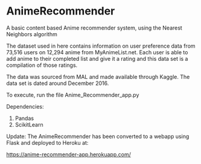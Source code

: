 # AnimeRecommender

A basic content based Anime recommender system, using the Nearest Neighbors algorithm

The dataset used in here contains information 
on user preference data from 73,516 users on 12,294 anime from MyAnimeList.net. 
Each user is able to add anime to their completed list and 
give it a rating and this data set is a compilation of those ratings. 

The data was sourced from MAL and made available through Kaggle.
The data set is dated around December 2016.

To execute, run the file Anime_Recommender_app.py

Dependencies:
1. Pandas
2. ScikitLearn

Update:
The AnimeRecommender has been converted to a webapp using Flask and deployed to Heroku at:

https://anime-recommender-app.herokuapp.com/


